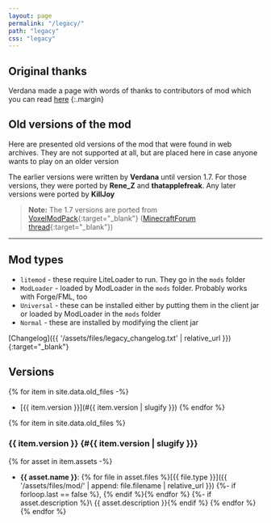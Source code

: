 ```yaml
---
layout: page
permalink: "/legacy/"
path: "legacy"
css: "legacy"
---
```

## Original thanks
Verdana made a page with words of thanks to contributors of mod which you can read [here](thanks)
{:.margin}

## Old versions of the mod
Here are presented old versions of the mod that were found in web archives. They are not supported at all, but are placed here in case anyone wants to play on an older version

The earlier versions were written by **Verdana** until version 1.7. For those versions, they were ported by **Rene_Z** and **thatapplefreak**. Any later versions were ported by **KillJoy**

> **Note:** The 1.7 versions are ported from [VoxelModPack](http://voxelmodpack.com/modpacks.html){:target="_blank"} ([MinecraftForum thread](https://www.minecraftforum.net/forums/mapping-and-modding-java-edition/minecraft-mods/2178137-mine-little-pony-friendship-is-crafting-v1-7-10-1){:target="_blank"})

---

## Mod types
- `litemod` - these require LiteLoader to run. They go in the `mods` folder
- `ModLoader` - loaded by ModLoader in the `mods` folder. Probably works with Forge/FML, too
- `Universal` - these can be installed either by putting them in the client jar or loaded by ModLoader in the `mods` folder
- `Normal` - these are installed by modifying the client jar

[Changelog]({{ '/assets/files/legacy_changelog.txt' | relative_url }}){:target="_blank"}

## Versions
{% for item in site.data.old_files -%}
- [{{ item.version }}](#{{ item.version | slugify }})
{% endfor %}

{% for item in site.data.old_files %}
### {{ item.version }} {#{{ item.version | slugify }}}
{% for asset in item.assets -%}
- **{{ asset.name }}**: {% for file in asset.files %}[{{ file.type }}]({{ '/assets/files/mod/' | append: file.filename | relative_url }})
{%- if forloop.last == false %}, {% endif %}{% endfor %}
{%- if asset.description %}\\
{{ asset.description }}{% endif %}
{% endfor %}{% endfor %}